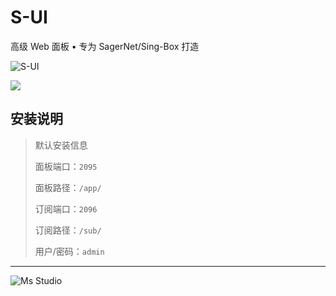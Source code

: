 # S-UI

高级 Web 面板 • 专为 SagerNet/Sing-Box 打造

![S-UI](https://file.lifebus.top/imgs/s-ui_cover.png)

![](https://img.shields.io/badge/%E6%96%B0%E7%96%86%E8%90%8C%E6%A3%AE%E8%BD%AF%E4%BB%B6%E5%BC%80%E5%8F%91%E5%B7%A5%E4%BD%9C%E5%AE%A4-%E6%8F%90%E4%BE%9B%E6%8A%80%E6%9C%AF%E6%94%AF%E6%8C%81-blue)

## 安装说明

> 默认安装信息
>
> 面板端口：`2095`
>
> 面板路径：`/app/`
>
> 订阅端口：`2096`
>
> 订阅路径：`/sub/`
>
> 用户/密码：`admin`

---

![Ms Studio](https://file.lifebus.top/imgs/ms_blank_001.png)

